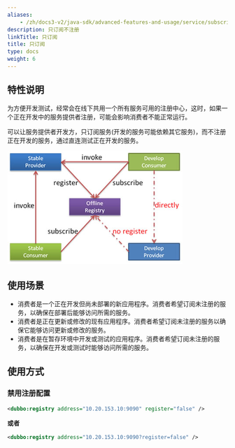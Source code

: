 ```yaml
---
aliases:
    - /zh/docs3-v2/java-sdk/advanced-features-and-usage/service/subscribe-only/
description: 只订阅不注册
linkTitle: 只订阅
title: 只订阅
type: docs
weight: 6
---
```


## 特性说明

为方便开发测试，经常会在线下共用一个所有服务可用的注册中心，这时，如果一个正在开发中的服务提供者注册，可能会影响消费者不能正常运行。

可以让服务提供者开发方，只订阅服务(开发的服务可能依赖其它服务)，而不注册正在开发的服务，通过直连测试正在开发的服务。

![/user-guide/images/subscribe-only.jpg](/imgs/user/subscribe-only.jpg)

## 使用场景

- 消费者是一个正在开发但尚未部署的新应用程序。消费者希望订阅未注册的服务，以确保在部署后能够访问所需的服务。
- 消费者是正在更新或修改的现有应用程序。消费者希望订阅未注册的服务以确保它能够访问更新或修改的服务。
- 消费者是在暂存环境中开发或测试的应用程序。消费者希望订阅未注册的服务，以确保在开发或测试时能够访问所需的服务。

## 使用方式

### 禁用注册配置

```xml
<dubbo:registry address="10.20.153.10:9090" register="false" />
```
**或者**

```xml
<dubbo:registry address="10.20.153.10:9090?register=false" />
```
